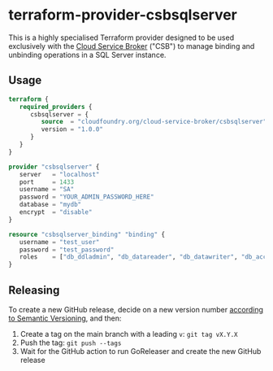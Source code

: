 # terraform-provider-csbsqlserver

This is a highly specialised Terraform provider designed to be used exclusively with the 
[Cloud Service Broker](https://github.com/cloudfoundry-incubator/cloud-service-broker) ("CSB")
to manage binding and unbinding operations in a SQL Server instance.


## Usage
```terraform
terraform {
   required_providers {
      csbsqlserver = {
         source  = "cloudfoundry.org/cloud-service-broker/csbsqlserver"
         version = "1.0.0"
      }
   }
}

provider "csbsqlserver" {
   server   = "localhost"
   port     = 1433
   username = "SA"
   password = "YOUR_ADMIN_PASSWORD_HERE"
   database = "mydb"
   encrypt  = "disable"
}

resource "csbsqlserver_binding" "binding" {
   username = "test_user"
   password = "test_password"
   roles    = ["db_ddladmin", "db_datareader", "db_datawriter", "db_accessadmin"]
}

```

## Releasing
To create a new GitHub release, decide on a new version number [according to Semantic Versioning](https://semver.org/), and then:
1. Create a tag on the main branch with a leading `v`:
   `git tag vX.Y.X`
1. Push the tag:
   `git push --tags`
1. Wait for the GitHub action to run GoReleaser and create the new GitHub release

